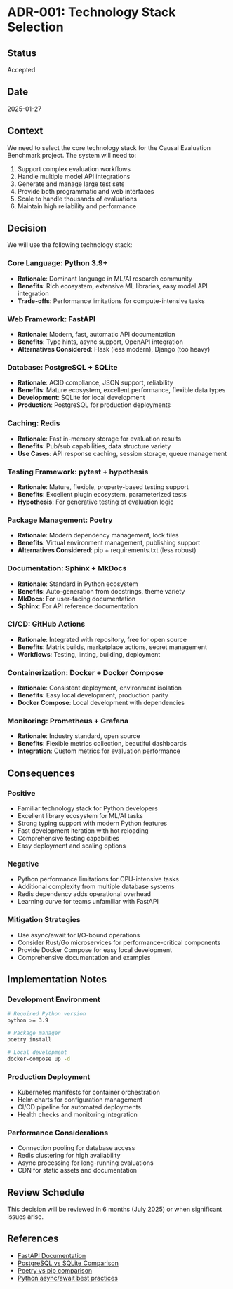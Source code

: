 # ADR-001: Technology Stack Selection

## Status
Accepted

## Date
2025-01-27

## Context
We need to select the core technology stack for the Causal Evaluation Benchmark project. The system will need to:

1. Support complex evaluation workflows
2. Handle multiple model API integrations
3. Generate and manage large test sets
4. Provide both programmatic and web interfaces
5. Scale to handle thousands of evaluations
6. Maintain high reliability and performance

## Decision
We will use the following technology stack:

### Core Language: Python 3.9+
- **Rationale**: Dominant language in ML/AI research community
- **Benefits**: Rich ecosystem, extensive ML libraries, easy model API integration
- **Trade-offs**: Performance limitations for compute-intensive tasks

### Web Framework: FastAPI
- **Rationale**: Modern, fast, automatic API documentation
- **Benefits**: Type hints, async support, OpenAPI integration
- **Alternatives Considered**: Flask (less modern), Django (too heavy)

### Database: PostgreSQL + SQLite
- **Rationale**: ACID compliance, JSON support, reliability
- **Benefits**: Mature ecosystem, excellent performance, flexible data types
- **Development**: SQLite for local development
- **Production**: PostgreSQL for production deployments

### Caching: Redis
- **Rationale**: Fast in-memory storage for evaluation results
- **Benefits**: Pub/sub capabilities, data structure variety
- **Use Cases**: API response caching, session storage, queue management

### Testing Framework: pytest + hypothesis
- **Rationale**: Mature, flexible, property-based testing support
- **Benefits**: Excellent plugin ecosystem, parameterized tests
- **Hypothesis**: For generative testing of evaluation logic

### Package Management: Poetry
- **Rationale**: Modern dependency management, lock files
- **Benefits**: Virtual environment management, publishing support
- **Alternatives Considered**: pip + requirements.txt (less robust)

### Documentation: Sphinx + MkDocs
- **Rationale**: Standard in Python ecosystem
- **Benefits**: Auto-generation from docstrings, theme variety
- **MkDocs**: For user-facing documentation
- **Sphinx**: For API reference documentation

### CI/CD: GitHub Actions
- **Rationale**: Integrated with repository, free for open source
- **Benefits**: Matrix builds, marketplace actions, secret management
- **Workflows**: Testing, linting, building, deployment

### Containerization: Docker + Docker Compose
- **Rationale**: Consistent deployment, environment isolation
- **Benefits**: Easy local development, production parity
- **Docker Compose**: Local development with dependencies

### Monitoring: Prometheus + Grafana
- **Rationale**: Industry standard, open source
- **Benefits**: Flexible metrics collection, beautiful dashboards
- **Integration**: Custom metrics for evaluation performance

## Consequences

### Positive
- Familiar technology stack for Python developers
- Excellent library ecosystem for ML/AI tasks
- Strong typing support with modern Python features
- Fast development iteration with hot reloading
- Comprehensive testing capabilities
- Easy deployment and scaling options

### Negative
- Python performance limitations for CPU-intensive tasks
- Additional complexity from multiple database systems
- Redis dependency adds operational overhead
- Learning curve for teams unfamiliar with FastAPI

### Mitigation Strategies
- Use async/await for I/O-bound operations
- Consider Rust/Go microservices for performance-critical components
- Provide Docker Compose for easy local development
- Comprehensive documentation and examples

## Implementation Notes

### Development Environment
```bash
# Required Python version
python >= 3.9

# Package manager
poetry install

# Local development
docker-compose up -d
```

### Production Deployment
- Kubernetes manifests for container orchestration
- Helm charts for configuration management
- CI/CD pipeline for automated deployments
- Health checks and monitoring integration

### Performance Considerations
- Connection pooling for database access
- Redis clustering for high availability
- Async processing for long-running evaluations
- CDN for static assets and documentation

## Review Schedule
This decision will be reviewed in 6 months (July 2025) or when significant issues arise.

## References
- [FastAPI Documentation](https://fastapi.tiangolo.com/)
- [PostgreSQL vs SQLite Comparison](https://www.sqlite.org/whentouse.html)
- [Poetry vs pip comparison](https://python-poetry.org/docs/)
- [Python async/await best practices](https://docs.python.org/3/library/asyncio.html)